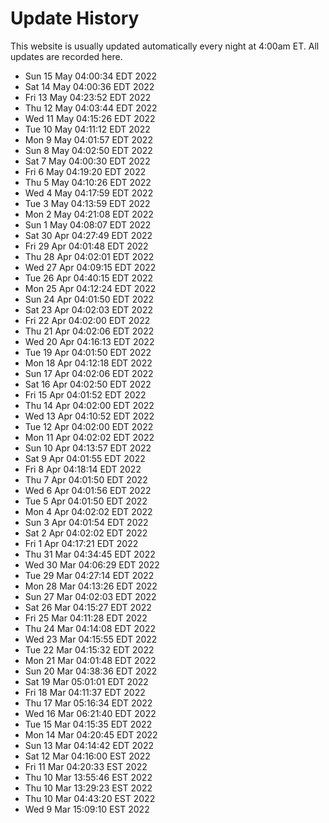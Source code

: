 # Update History

This website is usually updated automatically every night at 4:00am ET. All updates are recorded here.

- Sun 15 May 04:00:34 EDT 2022
- Sat 14 May 04:00:36 EDT 2022
- Fri 13 May 04:23:52 EDT 2022
- Thu 12 May 04:03:44 EDT 2022
- Wed 11 May 04:15:26 EDT 2022
- Tue 10 May 04:11:12 EDT 2022
- Mon  9 May 04:01:57 EDT 2022
- Sun  8 May 04:02:50 EDT 2022
- Sat  7 May 04:00:30 EDT 2022
- Fri  6 May 04:19:20 EDT 2022
- Thu  5 May 04:10:26 EDT 2022
- Wed  4 May 04:17:59 EDT 2022
- Tue  3 May 04:13:59 EDT 2022
- Mon  2 May 04:21:08 EDT 2022
- Sun  1 May 04:08:07 EDT 2022
- Sat 30 Apr 04:27:49 EDT 2022
- Fri 29 Apr 04:01:48 EDT 2022
- Thu 28 Apr 04:02:01 EDT 2022
- Wed 27 Apr 04:09:15 EDT 2022
- Tue 26 Apr 04:40:15 EDT 2022
- Mon 25 Apr 04:12:24 EDT 2022
- Sun 24 Apr 04:01:50 EDT 2022
- Sat 23 Apr 04:02:03 EDT 2022
- Fri 22 Apr 04:02:00 EDT 2022
- Thu 21 Apr 04:02:06 EDT 2022
- Wed 20 Apr 04:16:13 EDT 2022
- Tue 19 Apr 04:01:50 EDT 2022
- Mon 18 Apr 04:12:18 EDT 2022
- Sun 17 Apr 04:02:06 EDT 2022
- Sat 16 Apr 04:02:50 EDT 2022
- Fri 15 Apr 04:01:52 EDT 2022
- Thu 14 Apr 04:02:00 EDT 2022
- Wed 13 Apr 04:10:52 EDT 2022
- Tue 12 Apr 04:02:00 EDT 2022
- Mon 11 Apr 04:02:02 EDT 2022
- Sun 10 Apr 04:13:57 EDT 2022
- Sat  9 Apr 04:01:55 EDT 2022
- Fri  8 Apr 04:18:14 EDT 2022
- Thu  7 Apr 04:01:50 EDT 2022
- Wed  6 Apr 04:01:56 EDT 2022
- Tue  5 Apr 04:01:50 EDT 2022
- Mon  4 Apr 04:02:02 EDT 2022
- Sun  3 Apr 04:01:54 EDT 2022
- Sat  2 Apr 04:02:02 EDT 2022
- Fri  1 Apr 04:17:21 EDT 2022
- Thu 31 Mar 04:34:45 EDT 2022
- Wed 30 Mar 04:06:29 EDT 2022
- Tue 29 Mar 04:27:14 EDT 2022
- Mon 28 Mar 04:13:26 EDT 2022
- Sun 27 Mar 04:02:03 EDT 2022
- Sat 26 Mar 04:15:27 EDT 2022
- Fri 25 Mar 04:11:28 EDT 2022
- Thu 24 Mar 04:14:08 EDT 2022
- Wed 23 Mar 04:15:55 EDT 2022
- Tue 22 Mar 04:15:32 EDT 2022
- Mon 21 Mar 04:01:48 EDT 2022
- Sun 20 Mar 04:38:36 EDT 2022
- Sat 19 Mar 05:01:01 EDT 2022
- Fri 18 Mar 04:11:37 EDT 2022
- Thu 17 Mar 05:16:34 EDT 2022
- Wed 16 Mar 06:21:40 EDT 2022
- Tue 15 Mar 04:15:35 EDT 2022
- Mon 14 Mar 04:20:45 EDT 2022
- Sun 13 Mar 04:14:42 EDT 2022
- Sat 12 Mar 04:16:00 EST 2022
- Fri 11 Mar 04:20:33 EST 2022
- Thu 10 Mar 13:55:46 EST 2022
- Thu 10 Mar 13:29:23 EST 2022
- Thu 10 Mar 04:43:20 EST 2022
- Wed  9 Mar 15:09:10 EST 2022
